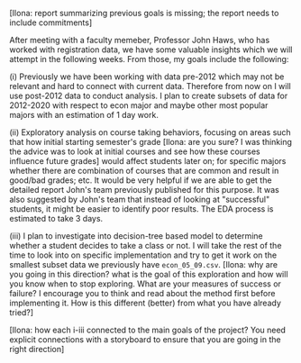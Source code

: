 [Ilona: report summarizing previous goals is missing; the report needs to include commitments]

After meeting with a faculty memeber, Professor John Haws, who has worked with registration data, we have some valuable insights which we will attempt in the following weeks. From those, my goals include the following:

(i) Previously we have been working with data pre-2012 which may not be relevant and hard to connect with current data. Therefore from now on I will use post-2012 data to conduct analysis. I plan to create subsets of data for 2012-2020 with respect to econ major and maybe other most popular majors with an estimation of 1 day work.

(ii) Exploratory analysis on course taking behaviors, focusing on areas such that how initial starting semester's grade [Ilona: are you sure? I was thinking the advice was to look at initial courses and see how these courses influence future grades] would affect students later on; for specific majors whether there are combination of courses that are common and result in good/bad grades; etc. It would be very helpful if we are able to get the detailed report John's team previously published for this purpose. It was also suggested by John's team that instead of looking at "successful" students, it might be easier to identify poor results. The EDA process is estimated to take 3 days. 

(iii) I plan to investigate into decision-tree based model to determine whether a student decides to take a class or not. I will take the rest of the time to look into on specific implementation and try to get it work on the smallest subset data we previously have `econ_05_09.csv`. [Ilona: why are you going in this direction? what is the goal of this exploration and how will you know when to stop exploring. What are your measures of success or failure? I encourage you to think and read about the method first before implementing it. How is this different (better) from what you have already tried?]

[Ilona: how each i-iii connected to the main goals of the project? You need explicit connections with a storyboard to ensure that you are going in the right direction]
